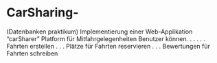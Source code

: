 # CarSharing-
(Datenbanken praktikum)
Implementierung einer Web-Applikation 
“carSharer”
Platform für Mitfahrgelegenheiten
Benutzer können. . .
. . . Fahrten erstellen
. . . Plätze für Fahrten reservieren
. . . Bewertungen für Fahrten schreiben
